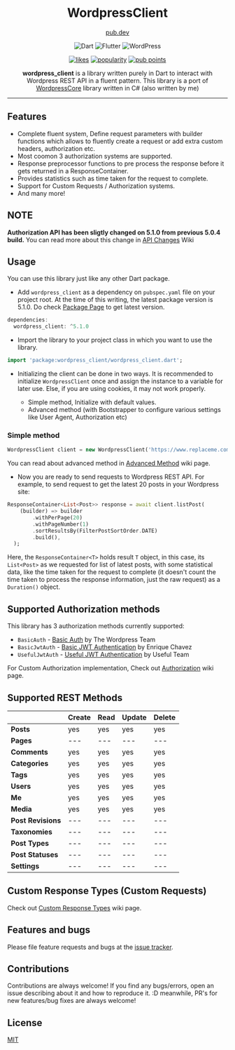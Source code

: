 <div align="center">
<h1>WordpressClient</h1>
  
[pub.dev](https://pub.dev/packages/wordpress_client) 

![Dart](https://img.shields.io/badge/dart-%230175C2.svg?style=for-the-badge&logo=dart&logoColor=white) ![Flutter](https://img.shields.io/badge/Flutter-%2302569B.svg?style=for-the-badge&logo=Flutter&logoColor=white) ![WordPress](https://img.shields.io/badge/WordPress-%23117AC9.svg?style=for-the-badge&logo=WordPress&logoColor=white)

[![likes](https://badges.bar/wordpress_client/likes)](https://pub.dev/packages/wordpress_client/score) [![popularity](https://badges.bar/wordpress_client/popularity)](https://pub.dev/packages/wordpress_client/score) [![pub points](https://badges.bar/wordpress_client/pub%20points)](https://pub.dev/packages/wordpress_client/score)  
 
**wordpress_client** is a library written purely in Dart to interact with Wordpress REST API in a fluent pattern. This library is a port of [WordpressCore](https://github.com/ArunPrakashG/WordpressCore) library written in C# (also written by me)  
</div>

---

## Features
* Complete fluent system, Define request parameters with builder functions which allows to fluently create a request or add extra custom headers, authorization etc.
* Most coomon 3 authorization systems are supported.
* Response preprocessor functions to pre process the response before it gets returned in a ResponseContainer.
* Provides statistics such as time taken for the request to complete.
* Support for Custom Requests / Authorization systems.
* And many more!

## NOTE

**Authorization API has been sligtly changed on 5.1.0 from previous 5.0.4 build.** You can read more about this change in [API Changes](https://github.com/ArunPrakashG/wordpress_client/wiki/API-Changes) Wiki

## Usage

You can use this library just like any other Dart package.

- Add `wordpress_client` as a dependency on `pubspec.yaml` file on your project root. At the time of this writing, the latest package version is 5.1.0. Do check [Package Page](https://pub.dev/packages/wordpress_client) to get latest version.

```dart
dependencies:
  wordpress_client: ^5.1.0
```

- Import the library to your project class in which you want to use the library. 
```dart
import 'package:wordpress_client/wordpress_client.dart';
```

- Initializing the client can be done in two ways. It is recommended to initialize `WordpressClient` once and assign the instance to a variable for later use. Else, if you are using cookies, it may not work properly.

  - Simple method, Initialize with default values.
  - Advanced method (with Bootstrapper to configure various settings like User Agent, Authorization etc)

### Simple method
```dart
WordpressClient client = new WordpressClient('https://www.replaceme.com/wp-json', 'wp/v2');
```
You can read about advanced method in [Advanced Method](https://github.com/ArunPrakashG/wordpress_client/wiki/Usage#advanced-method) wiki page.

- Now you are ready to send requests to Wordpress REST API. For example, to send request to get the latest 20 posts in your Wordpress site:
```dart
ResponseContainer<List<Post>> response = await client.listPost(
    (builder) => builder
        .withPerPage(20)
        .withPageNumber(1)
        .sortResultsBy(FilterPostSortOrder.DATE)
        .build(),
  );
```

Here, the `ResponseContainer<T>` holds result `T` object, in this case, its `List<Post>` as we requested for list of latest posts, with some statistical data, like the time taken for the request to complete (it doesn't count the time taken to process the response information, just the raw request) as a `Duration()` object.

## Supported Authorization methods

This library has 3 authorization methods currently supported:

- `BasicAuth` - [Basic Auth](https://github.com/WP-API/Basic-Auth) by The Wordpress Team
- `BasicJwtAuth` - [Basic JWT Authentication](https://wordpress.org/plugins/jwt-authentication-for-wp-rest-api/) by Enrique Chavez
- `UsefulJwtAuth` - [Useful JWT Authentication](https://github.com/usefulteam/jwt-auth) by Useful Team

For Custom Authorization implementation, Check out [Authorization](https://github.com/ArunPrakashG/wordpress_client/wiki/Authorization#custom-authorization) wiki page.

## Supported REST Methods

|                    | Create | Read | Update | Delete |
| ------------------ | ------ | ---- | ------ | ------ |
| **Posts**          | yes    | yes  | yes    | yes    |
| **Pages**          | ---    | ---  | ---    | ---    |
| **Comments**       | yes    | yes  | yes    | yes    |
| **Categories**     | yes    | yes  | yes    | yes    |
| **Tags**           | yes    | yes  | yes    | yes    |
| **Users**          | yes    | yes  | yes    | yes    |
| **Me**             | yes    | yes  | yes    | yes    |
| **Media**          | yes    | yes  | yes    | yes    |
| **Post Revisions** | ---    | ---  | ---    | ---    |
| **Taxonomies**     | ---    | ---  | ---    | ---    |
| **Post Types**     | ---    | ---  | ---    | ---    |
| **Post Statuses**  | ---    | ---  | ---    | ---    |
| **Settings**       | ---    | ---  | ---    | ---    |


## Custom Response Types (Custom Requests)
Check out [Custom Response Types](https://github.com/ArunPrakashG/wordpress_client/wiki/Custom-Response-Types-(Custom-Requests)) wiki page.

## Features and bugs

Please file feature requests and bugs at the [issue tracker][tracker].

## Contributions

Contributions are always welcome! If you find any bugs/errors, open an issue describing about it and how to reproduce it. :D
meanwhile, PR's for new features/bug fixes are always welcome!

## License

[MIT](License)

[license]: https://github.com/ArunPrakashG/wordpress_client/blob/master/LICENSE
[tracker]: https://github.com/ArunPrakashG/wordpress_client/issues
